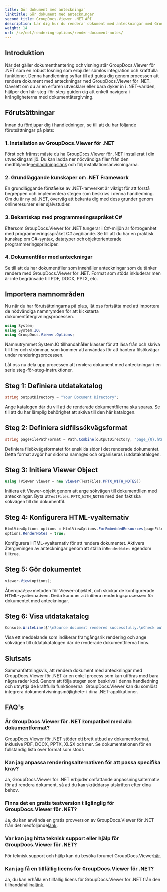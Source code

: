 ```yaml
---
title: Gör dokument med anteckningar
linktitle: Gör dokument med anteckningar
second_title: GroupDocs.Viewer .NET API
description: Lär dig hur du renderar dokument med anteckningar med GroupDocs.Viewer för .NET. Steg-för-steg handledning för sömlös integrering i dina .NET-applikationer.
weight: 14
url: /sv/net/rendering-options/render-document-notes/
---
```

## Introduktion
När det gäller dokumenthantering och visning står GroupDocs.Viewer för .NET som en robust lösning som erbjuder sömlös integration och kraftfulla funktioner. Denna handledning syftar till att guida dig genom processen att rendera dokument med anteckningar med GroupDocs.Viewer för .NET. Oavsett om du är en erfaren utvecklare eller bara dyker in i .NET-världen, hjälper den här steg-för-steg-guiden dig att enkelt navigera i krångligheterna med dokumentåtergivning.
## Förutsättningar
Innan du fördjupar dig i handledningen, se till att du har följande förutsättningar på plats:
### 1. Installation av GroupDocs.Viewer för .NET
 Först och främst måste du ha GroupDocs.Viewer för .NET installerat i din utvecklingsmiljö. Du kan ladda ner nödvändiga filer från den medföljande[nedladdningslänk](https://releases.groupdocs.com/viewer/net/) och följ installationsanvisningarna.
### 2. Grundläggande kunskaper om .NET Framework
En grundläggande förståelse av .NET-ramverket är viktigt för att förstå begreppen och implementera stegen som beskrivs i denna handledning. Om du är ny på .NET, överväg att bekanta dig med dess grunder genom onlineresurser eller självstudier.
### 3. Bekantskap med programmeringsspråket C#
Eftersom GroupDocs.Viewer för .NET fungerar i C#-miljön är förtrogenhet med programmeringsspråket C# avgörande. Se till att du har en praktisk kunskap om C#-syntax, datatyper och objektorienterade programmeringsprinciper.
### 4. Dokumentfiler med anteckningar
Se till att du har dokumentfiler som innehåller anteckningar som du tänker rendera med GroupDocs.Viewer för .NET. Format som stöds inkluderar men är inte begränsade till PDF, DOCX, PPTX, etc.

## Importera namnområden
Nu när du har förutsättningarna på plats, låt oss fortsätta med att importera de nödvändiga namnrymden för att kickstarta dokumentåtergivningsprocessen.

```csharp
using System;
using System.IO;
using GroupDocs.Viewer.Options;
```
Namnutrymmet System.IO tillhandahåller klasser för att läsa från och skriva till filer och strömmar, som kommer att användas för att hantera filsökvägar under renderingsprocessen.

Låt oss nu dela upp processen att rendera dokument med anteckningar i en serie steg-för-steg-instruktioner.
## Steg 1: Definiera utdatakatalog
```csharp
string outputDirectory = "Your Document Directory";
```
Ange katalogen där du vill att de renderade dokumentfilerna ska sparas. Se till att du har lämplig behörighet att skriva till den här katalogen.
## Steg 2: Definiera sidfilssökvägsformat
```csharp
string pageFilePathFormat = Path.Combine(outputDirectory, "page_{0}.html");
```
Definiera filsökvägsformatet för enskilda sidor i det renderade dokumentet. Detta format avgör hur sidorna namnges och organiseras i utdatakatalogen.
## Steg 3: Initiera Viewer Object
```csharp
using (Viewer viewer = new Viewer(TestFiles.PPTX_WITH_NOTES))
```
 Initiera ett Viewer-objekt genom att ange sökvägen till dokumentfilen med anteckningar. Byta ut`TestFiles.PPTX_WITH_NOTES` med den faktiska sökvägen till din dokumentfil.
## Steg 4: Konfigurera HTML-vyalternativ
```csharp
HtmlViewOptions options = HtmlViewOptions.ForEmbeddedResources(pageFilePathFormat);
options.RenderNotes = true;
```
 Konfigurera HTML-vyalternativ för att rendera dokumentet. Aktivera återgivningen av anteckningar genom att ställa in`RenderNotes` egendom till`true`.
## Steg 5: Gör dokumentet
```csharp
viewer.View(options);
```
 Åberopa`View` metoden för Viewer-objektet, och skickar de konfigurerade HTML-vyalternativen. Detta kommer att initiera renderingsprocessen för dokumentet med anteckningar.
## Steg 6: Visa utdatakatalog
```csharp
Console.WriteLine($"\nSource document rendered successfully.\nCheck output in {outputDirectory}.");
```
Visa ett meddelande som indikerar framgångsrik rendering och ange sökvägen till utdatakatalogen där de renderade dokumentfilerna finns.

## Slutsats
Sammanfattningsvis, att rendera dokument med anteckningar med GroupDocs.Viewer för .NET är en enkel process som kan utföras med bara några rader kod. Genom att följa stegen som beskrivs i denna handledning och utnyttja de kraftfulla funktionerna i GroupDocs.Viewer kan du sömlöst integrera dokumentvisningsmöjligheter i dina .NET-applikationer.
## FAQ's
### Är GroupDocs.Viewer för .NET kompatibel med alla dokumentformat?
GroupDocs.Viewer för .NET stöder ett brett utbud av dokumentformat, inklusive PDF, DOCX, PPTX, XLSX och mer. Se dokumentationen för en fullständig lista över format som stöds.
### Kan jag anpassa renderingsalternativen för att passa specifika krav?
Ja, GroupDocs.Viewer för .NET erbjuder omfattande anpassningsalternativ för att rendera dokument, så att du kan skräddarsy utskriften efter dina behov.
### Finns det en gratis testversion tillgänglig för GroupDocs.Viewer för .NET?
 Ja, du kan använda en gratis provversion av GroupDocs.Viewer för .NET från det medföljande[länk](https://releases.groupdocs.com/).
### Var kan jag hitta teknisk support eller hjälp för GroupDocs.Viewer för .NET?
 För teknisk support och hjälp kan du besöka forumet GroupDocs.Viewer[här](https://forum.groupdocs.com/c/viewer/9).
### Kan jag få en tillfällig licens för GroupDocs.Viewer för .NET?
 Ja, du kan erhålla en tillfällig licens för GroupDocs.Viewer för .NET från den tillhandahållna[länk](https://purchase.groupdocs.com/temporary-license/).